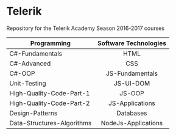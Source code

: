 # Telerik

Repository for the Telerik Academy Season 2016-2017 courses

| Programming        | Software Technologies          |
| ------------- |:-------------:|
| C#-Fundamentals      | HTML |
| C#-Advanced      | CSS      |
| C#-OOP |JS-Fundamentals         |
| Unit-Testing |  JS-UI-DOM   |
| High-Quality-Code-Part-1 |  JS-OOP   |
| High-Quality-Code-Part-2 |   JS-Applications   |
| Design-Patterns | Databases      |
| Data-Structures-Algorithms | NodeJs-Applications      |
